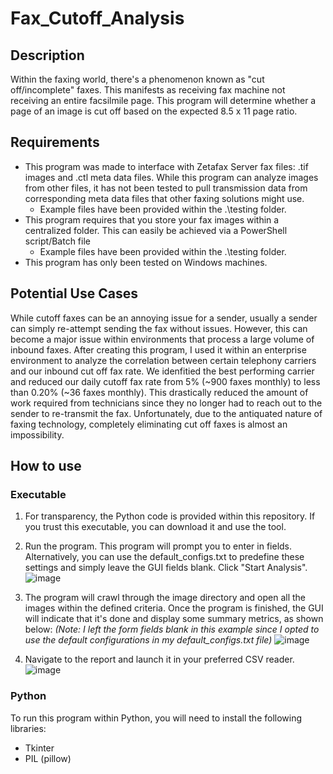 # Fax_Cutoff_Analysis

## Description
Within the faxing world, there's a phenomenon known as "cut off/incomplete" faxes. This manifests as receiving fax machine not receiving an entire facsilmile page. This program will determine whether a page of an image is cut off based on the expected 8.5 x 11 page ratio. 

## Requirements
- This program was made to interface with Zetafax Server fax files: .tif images and .ctl meta data files. While this program can analyze images from other files, it has not been tested to pull transmission data from corresponding meta data files that other faxing solutions might use. 
  - Example files have been provided within the .\testing folder. 
- This program requires that you store your fax images within a centralized folder. This can easily be achieved via a PowerShell script/Batch file
  - Example files have been provided within the .\testing folder.  
- This program has only been tested on Windows machines.

## Potential Use Cases
While cutoff faxes can be an annoying issue for a sender, usually a sender can simply re-attempt sending the fax without issues. However, this can become a major issue within environments that process a large volume of inbound faxes. After creating this program, I used it within an enterprise environment to analyze the correlation between certain telephony carriers and our inbound cut off fax rate. We idenfitied the best performing carrier and reduced our daily cutoff fax rate from 5% (~900 faxes monthly) to less than 0.20% (~36 faxes monthly). This drastically reduced the amount of work required from technicians since they no longer had to reach out to the sender to re-transmit the fax. Unfortunately, due to the antiquated nature of faxing technology, completely eliminating cut off faxes is almost an impossibility.

## How to use

### Executable
1. For transparency, the Python code is provided within this repository. If you trust this executable, you can download it and use the tool. 

2. Run the program. This program will prompt you to enter in fields. Alternatively, you can use the default_configs.txt to predefine these settings and simply leave the GUI fields blank.  Click "Start Analysis". 
![image](https://github.com/acmignona/Fax_Cutoff_Analysis/assets/81653524/5c7134de-05d7-4f80-8e45-ba289662f096)

3. The program will crawl through the image directory and open all the images within the defined criteria. Once the program is finished, the GUI will indicate that it's done and display some summary metrics, as shown below:
*(Note: I left the form fields blank in this example since I opted to use the default configurations in my default_configs.txt file)*
![image](https://github.com/acmignona/Fax_Cutoff_Analysis/assets/81653524/30b302ec-5834-47c9-8ef6-50ede750f216)

4. Navigate to the report and launch it in your preferred CSV reader. 
![image](https://github.com/acmignona/Fax_Cutoff_Analysis/assets/81653524/c4a7fa63-6c74-42e0-9caa-b7b215abc823)

### Python
To run this program within Python, you will need to install the following libraries: 
- Tkinter
- PIL (pillow)

